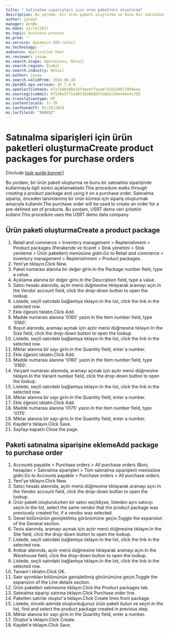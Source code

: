```yaml
---
title: " Satınalma siparişleri için ürün paketleri oluşturma"
description: Bu yordam, bir ürün paketi oluşturma ve bunu bir satınalma siparişinde kullanmayla ilgili süreci açıklamaktadır.
author: josaw1
manager: AnnBe
ms.date: 11/14/2017
ms.topic: business-process
ms.prod: ''
ms.service: dynamics-365-retail
ms.technology: ''
audience: Application User
ms.reviewer: josaw
ms.search.scope: Operations, Retail
ms.search.region: Global
ms.search.industry: Retail
ms.author: josaw
ms.search.validFrom: 2016-06-30
ms.dyn365.ops.version: AX 7.0.0
ms.openlocfilehash: b7a7386a9be15f4eeef7aaab73cb320b71994eea
ms.sourcegitcommit: 0f530e5f72a40f383868957a6b5cb0e446e4c795
ms.translationtype: HT
ms.contentlocale: tr-TR
ms.lasthandoff: 01/29/2019
ms.locfileid: "360452"
---
```

# <a name="create-product-packages-for-purchase-orders"></a><span data-ttu-id="4276b-103"> Satınalma siparişleri için ürün paketleri oluşturma</span><span class="sxs-lookup"><span data-stu-id="4276b-103">Create product packages for purchase orders</span></span>

[!include [task guide banner](../includes/task-guide-banner.md)]

<span data-ttu-id="4276b-104">Bu yordam, bir ürün paketi oluşturma ve bunu bir satınalma siparişinde kullanmayla ilgili süreci açıklamaktadır.</span><span class="sxs-lookup"><span data-stu-id="4276b-104">This procedure walks through creating a product package and using it on a purchase order.</span></span> <span data-ttu-id="4276b-105">Satınalma siparişi, önceden tanımlanmış bir ürün kümesi için sipariş oluşturmak amacıyla kullanılır.</span><span class="sxs-lookup"><span data-stu-id="4276b-105">The purchase order will be used to create an order for a pre-defined set of products.</span></span> <span data-ttu-id="4276b-106">Bu yordam, USRT demo veri şirketini kullanır.</span><span class="sxs-lookup"><span data-stu-id="4276b-106">This procedure uses the USRT demo data company.</span></span>


## <a name="create-a-product-package"></a><span data-ttu-id="4276b-107">Ürün paketi oluşturma</span><span class="sxs-lookup"><span data-stu-id="4276b-107">Create a product package</span></span>
1. <span data-ttu-id="4276b-108">Retail and commerce > Inventory management > Replenishment > Product packages (Perakende ve ticaret > Stok yönetimi > Stok yenileme > Ürün paketleri) menüsüne gidin.</span><span class="sxs-lookup"><span data-stu-id="4276b-108">Go to Retail and commerce > Inventory management > Replenishment > Product packages.</span></span>
2. <span data-ttu-id="4276b-109">Yeni'ye tıklayın.</span><span class="sxs-lookup"><span data-stu-id="4276b-109">Click New.</span></span>
3. <span data-ttu-id="4276b-110">Paket numarası alanına bir değer girin.</span><span class="sxs-lookup"><span data-stu-id="4276b-110">In the Package number field, type a value.</span></span>
4. <span data-ttu-id="4276b-111">Açıklama alanına bir değer girin.</span><span class="sxs-lookup"><span data-stu-id="4276b-111">In the Description field, type a value.</span></span>
5. <span data-ttu-id="4276b-112">Satıcı hesabı alanında, açılır menü düğmesine tıklayarak aramayı açın.</span><span class="sxs-lookup"><span data-stu-id="4276b-112">In the Vendor account field, click the drop-down button to open the lookup.</span></span>
6. <span data-ttu-id="4276b-113">Listede, seçili satırdaki bağlantıya tıklayın.</span><span class="sxs-lookup"><span data-stu-id="4276b-113">In the list, click the link in the selected row.</span></span>
7. <span data-ttu-id="4276b-114">Ekle öğesini tıklatın.</span><span class="sxs-lookup"><span data-stu-id="4276b-114">Click Add.</span></span>
8. <span data-ttu-id="4276b-115">Madde numarası alanına '0160' yazın.</span><span class="sxs-lookup"><span data-stu-id="4276b-115">In the Item number field, type '0160'.</span></span>
9. <span data-ttu-id="4276b-116">Boyut alanında, aramayı açmak için açılır menü düğmesine tıklayın.</span><span class="sxs-lookup"><span data-stu-id="4276b-116">In the Size field, click the drop-down button to open the lookup.</span></span>
10. <span data-ttu-id="4276b-117">Listede, seçili satırdaki bağlantıya tıklayın.</span><span class="sxs-lookup"><span data-stu-id="4276b-117">In the list, click the link in the selected row.</span></span>
11. <span data-ttu-id="4276b-118">Miktar alanına bir sayı girin.</span><span class="sxs-lookup"><span data-stu-id="4276b-118">In the Quantity field, enter a number.</span></span>
12. <span data-ttu-id="4276b-119">Ekle öğesini tıklatın.</span><span class="sxs-lookup"><span data-stu-id="4276b-119">Click Add.</span></span>
13. <span data-ttu-id="4276b-120">Madde numarası alanına '0160' yazın.</span><span class="sxs-lookup"><span data-stu-id="4276b-120">In the Item number field, type '0160'.</span></span>
14. <span data-ttu-id="4276b-121">Varyant numarası alanında, aramayı açmak için açılır menü düğmesine tıklayın.</span><span class="sxs-lookup"><span data-stu-id="4276b-121">In the Variant number field, click the drop-down button to open the lookup.</span></span>
15. <span data-ttu-id="4276b-122">Listede, seçili satırdaki bağlantıya tıklayın.</span><span class="sxs-lookup"><span data-stu-id="4276b-122">In the list, click the link in the selected row.</span></span>
16. <span data-ttu-id="4276b-123">Miktar alanına bir sayı girin.</span><span class="sxs-lookup"><span data-stu-id="4276b-123">In the Quantity field, enter a number.</span></span>
17. <span data-ttu-id="4276b-124">Ekle öğesini tıklatın.</span><span class="sxs-lookup"><span data-stu-id="4276b-124">Click Add.</span></span>
18. <span data-ttu-id="4276b-125">Madde numarası alanına '0175' yazın.</span><span class="sxs-lookup"><span data-stu-id="4276b-125">In the Item number field, type '0175'.</span></span>
19. <span data-ttu-id="4276b-126">Miktar alanına bir sayı girin.</span><span class="sxs-lookup"><span data-stu-id="4276b-126">In the Quantity field, enter a number.</span></span>
20. <span data-ttu-id="4276b-127">Kaydet'e tıklayın.</span><span class="sxs-lookup"><span data-stu-id="4276b-127">Click Save.</span></span>
21. <span data-ttu-id="4276b-128">Sayfayı kapatın.</span><span class="sxs-lookup"><span data-stu-id="4276b-128">Close the page.</span></span>

## <a name="add-package-to-purchase-order"></a><span data-ttu-id="4276b-129">Paketi satınalma siparişine ekleme</span><span class="sxs-lookup"><span data-stu-id="4276b-129">Add package to purchase order</span></span>
1. <span data-ttu-id="4276b-130">Accounts payable > Purchase orders > All purchase orders (Borç hesapları > Satınalma siparişleri > Tüm satınalma siparişleri) menüsüne gidin.</span><span class="sxs-lookup"><span data-stu-id="4276b-130">Go to Accounts payable > Purchase orders > All purchase orders.</span></span>
2. <span data-ttu-id="4276b-131">Yeni'ye tıklayın.</span><span class="sxs-lookup"><span data-stu-id="4276b-131">Click New.</span></span>
3. <span data-ttu-id="4276b-132">Satıcı hesabı alanında, açılır menü düğmesine tıklayarak aramayı açın.</span><span class="sxs-lookup"><span data-stu-id="4276b-132">In the Vendor account field, click the drop-down button to open the lookup.</span></span>
4. <span data-ttu-id="4276b-133">Ürün paketi oluşturulurken bir satıcı seçildiyse, listeden aynı satıcıyı seçin.</span><span class="sxs-lookup"><span data-stu-id="4276b-133">In the list, select the same vendor that the product package was previously created for, if a vendor was selected.</span></span>
5. <span data-ttu-id="4276b-134">Genel bölümünün genişletilmiş görünümüne geçin.</span><span class="sxs-lookup"><span data-stu-id="4276b-134">Toggle the expansion of the General section.</span></span>
6. <span data-ttu-id="4276b-135">Tesis alanında, aramayı açmak için açılır menü düğmesine tıklayın.</span><span class="sxs-lookup"><span data-stu-id="4276b-135">In the Site field, click the drop-down button to open the lookup.</span></span>
7. <span data-ttu-id="4276b-136">Listede, seçili satırdaki bağlantıya tıklayın.</span><span class="sxs-lookup"><span data-stu-id="4276b-136">In the list, click the link in the selected row.</span></span>
8. <span data-ttu-id="4276b-137">Ambar alanında, açılır menü düğmesine tıklayarak aramayı açın.</span><span class="sxs-lookup"><span data-stu-id="4276b-137">In the Warehouse field, click the drop-down button to open the lookup.</span></span>
9. <span data-ttu-id="4276b-138">Listede, seçili satırdaki bağlantıya tıklayın.</span><span class="sxs-lookup"><span data-stu-id="4276b-138">In the list, click the link in the selected row.</span></span>
10. <span data-ttu-id="4276b-139">Tamam'ı tıklatın.</span><span class="sxs-lookup"><span data-stu-id="4276b-139">Click OK.</span></span>
11. <span data-ttu-id="4276b-140">Satır ayrıntıları bölümünün genişletilmiş görünümüne geçin.</span><span class="sxs-lookup"><span data-stu-id="4276b-140">Toggle the expansion of the Line details section.</span></span>
12. <span data-ttu-id="4276b-141">Ürün paketleri sekmesine tıklayın.</span><span class="sxs-lookup"><span data-stu-id="4276b-141">Click the Product packages tab.</span></span>
13. <span data-ttu-id="4276b-142">Satınalma siparişi satırına tıklayın.</span><span class="sxs-lookup"><span data-stu-id="4276b-142">Click Purchase order line.</span></span>
14. <span data-ttu-id="4276b-143">Paketten satırlar oluştur'a tıklayın.</span><span class="sxs-lookup"><span data-stu-id="4276b-143">Click Create lines from package.</span></span>
15. <span data-ttu-id="4276b-144">Listede, önceki adımda oluşturduğunuz ürün paketi bulun ve seçin.</span><span class="sxs-lookup"><span data-stu-id="4276b-144">In the list, find and select the product package created in previous step.</span></span>
16. <span data-ttu-id="4276b-145">Miktar alanına bir sayı girin.</span><span class="sxs-lookup"><span data-stu-id="4276b-145">In the Quantity field, enter a number.</span></span>
17. <span data-ttu-id="4276b-146">Oluştur'a tıklayın.</span><span class="sxs-lookup"><span data-stu-id="4276b-146">Click Create.</span></span>
18. <span data-ttu-id="4276b-147">Kaydet'e tıklayın.</span><span class="sxs-lookup"><span data-stu-id="4276b-147">Click Save.</span></span>

